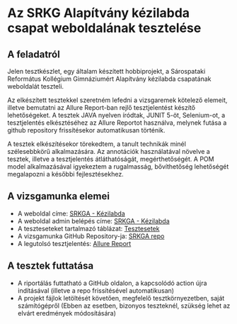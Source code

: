 # Az SRKG Alapítvány kézilabda csapat weboldalának tesztelése

## A feladatról
Jelen tesztkészlet, egy általam készített hobbiprojekt, a Sárospataki Református Kollégium Gimnáziumért Alapítvány kézilabda csapatának weboldalát teszteli.

Az elkészített tesztekkel szeretném lefedni a vizsgaremek kötelező elemeit, illetve bemutatni az Allure Report-ban rejlő tesztjelentést készítő lehetőségeket.
A tesztek JAVA nyelven íródtak, JUNIT 5-öt, Selenium-ot, a tesztjelentés elkésztéséhez az Allure Reportot használva, melynek futása a github repository frissítésekor automatikusan történik.

A tesztek elkészítésekor törekedtem, a tanult technikák minél szélesebbkörű alkalmazására. Az annotációk használatával növelve a tesztek, illetve a tesztjelentés átláthatóságát, megérthetőségét. A POM model alkalmazásával igyekeztem a rugalmasság, bővíthetőség lehetőségét megalapozni a későbbi fejlesztésekhez.

## A vizsgamunka elemei

- A weboldal címe: [SRKGA - Kézilabda](http://srkgakezilabda.hu/)
- A weboldal admin belépés címe: [SRKGA - Kézilabda](http://srkgakezilabda.hu/admin)
- A teszteseteket tartalmazó táblázat: [Tesztesetek](https://docs.google.com/spreadsheets/d/17usWINlHQc322-yzI4dsEL2Y6qsqkedloQqOz0GRvz8/edit?usp=sharing)
- A vizsgamunka GitHub Repository-ja: [SRKGA repo](https://github.com/funakattila/srkga)
- A legutolsó tesztjelentés: [Allure Report](https://funakattila.github.io/srkga/)

## A tesztek futtatása
- A riportálás futtatható a GitHub oldalon, a kapcsolódó action újra indításával (illetve a repo frissítésével automatikusan) 
- A projekt fájlok letöltését követően, megfelelő tesztkörnyezetben, saját számítógépről (Ebben az esetben, bizonyos teszteknél, szükség lehet az elvárt eredmények módosítására)
